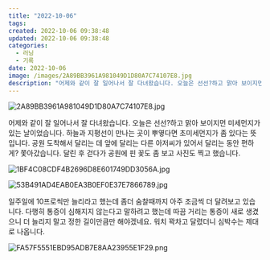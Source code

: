 ```yaml
---
title: "2022-10-06"
tags:
created: 2022-10-06 09:38:48
updated: 2022-10-06 09:38:48
categories:
  - 러닝
  - 기록
date: 2022-10-06
image: /images/2A89BB3961A981049D1D80A7C74107E8.jpg
description: "어제와 같이 잘 일어나서 잘 다녀왔습니다. 오늘은 선선?하고 맑아 보이지먼 미세먼지가 있는 날이었습니다. 하늘과 지평선이 만나는 곳이 뿌옇다면 초미세먼지가 좀 있다는 뜻입니다. 공원 도착해서 달리는 데 앞에 달리는 다른 아저씨가 있어서 달리는 동안 편하게? 쫓아갔습니다. 달린 후 걷다가"
---
```


![2A89BB3961A981049D1D80A7C74107E8.jpg](/images/2A89BB3961A981049D1D80A7C74107E8.jpg)
 
 

어제와 같이 잘 일어나서 잘 다녀왔습니다. 오늘은 선선?하고 맑아 보이지먼 미세먼지가 있는 날이었습니다. 하늘과 지평선이 만나는 곳이 뿌옇다면 초미세먼지가 좀 있다는 뜻입니다. 
공원 도착해서 달리는 데 앞에 달리는 다른 아저씨가 있어서 달리는 동안 편하게? 쫓아갔습니다. 
달린 후 걷다가 공원에 핀 꽃도 좀 보고 사진도 찍고 했습니다.

 
 ![1BF4C08CDF4B2696D8E601749DD3056A.jpg](/images/1BF4C08CDF4B2696D8E601749DD3056A.jpg)
 
 

 
 ![53B491AD4EAB0EA3B0EF0E37E7866789.jpg](/images/53B491AD4EAB0EA3B0EF0E37E7866789.jpg)
 
 

일주일에 10프로씩만 늘리라고 했는데 좀더 숨찰때까지 아주 조금씩 더 달려보고 있습니다. 다행히 통증이 심해지지 않는다고 말하려고 했는데 따끔 거리는 통증이 새로 생겼으니 더 늘리지 말고 정한 길이만큼만 해야겠네요. 
워치 꽉차고 달렸더니 심박수는 제대로 나옵니다.

 
 ![FA57F5551EBD95ADB7E8AA23955E1F29.png](/images/FA57F5551EBD95ADB7E8AA23955E1F29.png)
